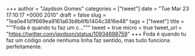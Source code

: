 
+++
author = "Jaydson Gomes"
categories = ["tweet"]
date = "Tue Mar 23 17:10:17 +0000 2010"
draft = false
slug = "1ea0e41d1f669ea9161a63b8b6fb1404c3816e48"
tags = ["tweet"]
title = """Foda é quando tu faz um c..."""
tweet = true
micro = true
tweet_url = "https://twitter.com/jaydson/status/10934698759"
+++
Foda é quando tu faz um código onde nenhuma linha faz sentido, mas tudo funciona perfeitamente.
